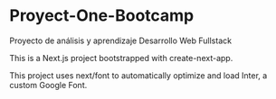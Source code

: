 # Proyect-One-Bootcamp
Proyecto de análisis y aprendizaje Desarrollo Web Fullstack

This is a Next.js project bootstrapped with create-next-app.

This project uses next/font to automatically optimize and load Inter, a custom Google Font.
